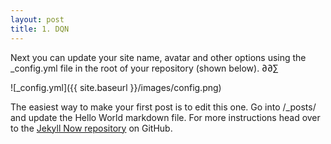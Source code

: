 ```yaml
---
layout: post
title: 1. DQN
---
```


Next you can update your site name, avatar and other options using the _config.yml file in the root of your repository (shown below).
∂∂∑

![_config.yml]({{ site.baseurl }}/images/config.png)

The easiest way to make your first post is to edit this one. Go into /_posts/ and update the Hello World markdown file. For more instructions head over to the [Jekyll Now repository](https://github.com/barryclark/jekyll-now) on GitHub.

